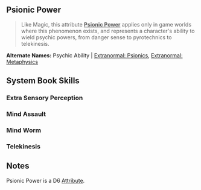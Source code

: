 Psionic Power
-------------

> Like Magic, this attribute <ins>__Psionic Power__</ins> applies only in game worlds where this phenomenon exists, and represents a character's ability to wield psychic powers, from danger sense to pyrotechnics to telekinesis.

__Alternate Names:__ Psychic Ability | [Extranormal: Psionics](ExtranormalPsionics.md), [Extranormal: Metaphysics](ExtranormalMetaphysics.md)

System Book Skills
------------------

### Extra Sensory Perception

### Mind Assault

### Mind Worm

### Telekinesis

Notes
-----

Psionic Power is a D6 [Attribute](index.md#attributes).

